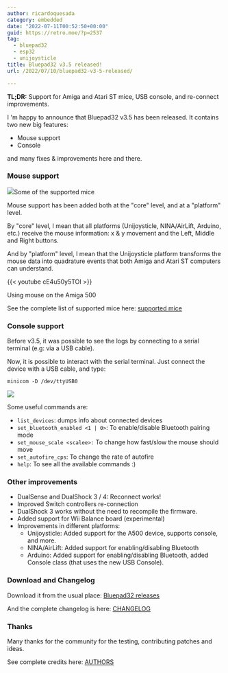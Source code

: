 ```yaml
---
author: ricardoquesada
category: embedded
date: "2022-07-11T00:52:50+00:00"
guid: https://retro.moe/?p=2537
tag:
  - bluepad32
  - esp32
  - unijoysticle
title: Bluepad32 v3.5 released!
url: /2022/07/10/bluepad32-v3-5-released/

---
```

**TL;DR:** Support for Amiga and Atari ST mice, USB console, and re-connect improvements.

I 'm happy to announce that Bluepad32 v3.5 has been released. It contains two new big features:

- Mouse support
- Console

and many fixes & improvements here and there.

### Mouse support

![](https://lh3.googleusercontent.com/pw/AM-JKLXCbot-0O4NAF-2BWhf62lrRxDvdhXbfFaWhrWXQ_Hv_mAPRj1e-XF4-SxpoX_sTzBEcr_PDMqlsOz4ePWibi3h7IrfaevQW_jxMRlG2j0wnROhzf37BvG6IRvA1PPveChSrSLBy7yndHY2eMiJB1-NNA=-no)Some of the supported mice

Mouse support has been added both at the "core" level, and at a "platform" level.

By "core" level, I mean that all platforms (Unijoysticle, NINA/AirLift, Arduino, etc.) receive the mouse information: x & y movement and the Left, Middle and Right buttons.

And by "platform" level, I mean that the Unijoysticle platform transforms the mouse data into quadrature events that both Amiga and Atari ST computers can understand.

{{< youtube cE4u50y5TOI >}}

Using mouse on the Amiga 500

See the complete list of supported mice here: [supported mice](https://gitlab.com/ricardoquesada/bluepad32/-/blob/main/docs/supported_mice.md)

### Console support

Before v3.5, it was possible to see the logs by connecting to a serial terminal (e.g: via a USB cable).

Now, it is possible to interact with the serial terminal. Just connect the device with a USB cable, and type:

`minicom -D /dev/ttyUSB0`

 [![](https://asciinema.org/a/506468.svg)](https://asciinema.org/a/506468)

Some useful commands are:

- `list_devices`: dumps info about connected devices
- `set_bluetooth_enabled <1 | 0>`: To enable/disable Bluetooth pairing mode
- `set_mouse_scale <scalee>:` To change how fast/slow the mouse should move
- `set_autofire_cps`: To change the rate of autofire
- `help`: To see all the available commands :)

### Other improvements

- DualSense and DualShock 3 / 4: Reconnect works!
- Improved Switch controllers re-connection
- DualShock 3 works without the need to recompile the firmware.
- Added support for Wii Balance board (experimental)
- Improvements in different platforms:
  - Unijoysticle: Added support for the A500 device, supports console, and more.
  - NINA/AirLift: Added support for enabling/disabling Bluetooth
  - Arduino: Added support for enabling/disabling Bluetooth, added Console class (that uses the new USB Console).

### Download and Changelog

Download it from the usual place: [Bluepad32 releases](https://gitlab.com/ricardoquesada/bluepad32/-/releases)

And the complete changelog is here: [CHANGELOG](https://gitlab.com/ricardoquesada/bluepad32/-/blob/main/CHANGELOG.md)

### Thanks

Many thanks for the community for the testing, contributing patches and ideas.

See complete credits here: [AUTHORS](https://gitlab.com/ricardoquesada/bluepad32/-/blob/main/AUTHORS)
